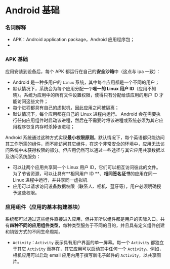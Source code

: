 # Android 基础


### 名词解释
* APK：Android application package，Android 应用程序包；
* 

### APK 基础
应用安装到设备后，每个 APK 都运行在自己的**安全沙箱**中（这点与 ipa 一致）：

* Android 是一种多用户的 `Linux` 系统，其中每个应用都是一个不同的用户；
* 默认情况下，系统会为每个应用分配一个**唯一的 Linux 用户 ID**（应用不知晓）。系统为应用中的所有文件设置权限，使得只有分配给该应用的用户 ID 才能访问这些文件；
* 每个进程都具有自己的虚拟机，因此应用之间被隔离；
* 默认情况下，每个应用都在自己的 Linux 进程内运行。 Android 会在需要执行任何应用组件时启动该进程，然后在不需要时将该进程或系统必须为其它应用程序恢复内存时杀掉该进程；

Android 系统通过这种方式实现**最小权限原则**。默认情况下，每个英语都只能访问其工作所需的组件，而不能访问其它组件，在这个非常安全的环境中，应用无法访问系统中未获得权限的部分。但应用仍然可以通过一些途径与其它应用共享数据以及访问系统服务：

* 可以让两个应用共享同一个 Linux 用户 ID，它们可以相互访问彼此的文件。为了节省资源，可以让具有**相同用户 ID **、**相同签名证书**的应用在同一 Linux 进程中运行，并共享同一虚拟机
* 应用可以请求访问设备数据权限（联系人、相机、蓝牙等），用户必须明确授予这些权限。


### 应用组件（应用的基本构建基块）
系统都可以通过这些组件直接进入应用，但并非所以组件都是用户的实际入口。共有**四种不同的应用组件类型**，每种类型服务于不同的目的，并且具有定义组件创建和销毁方式的不同生命周期。


* `Activity`：`Activity` 表示具有用户界面的单一屏幕。每一个 `Activity` 都独立于其它 `Activity` 而存在，其它应用可以启动其中任何一个 `Activity`。例如，相机应用可以启动 email 应用内用于撰写新电子邮件的 `Activity`，以共享图片。
